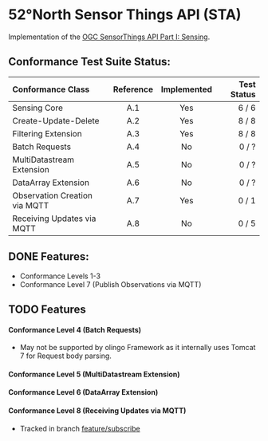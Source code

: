 # 52°North Sensor Things API (STA)

Implementation of the [OGC SensorThings API Part I: Sensing](https://github.com/opengeospatial/sensorthings).

## Conformance Test Suite Status:

| Conformance Class                     | Reference | Implemented |Test Status |
|:--------------------------------------|:---------:|:-----------:|-----------:|
| Sensing Core                          | A.1       | Yes         |   6 / 6    |
| Create-Update-Delete                  | A.2       | Yes         |   8 / 8    |
| Filtering Extension                   | A.3       | Yes         |   8 / 8    |
| Batch Requests                        | A.4       | No          |   0 / ?    |
| MultiDatastream Extension             | A.5       | No          |   0 / ?    |
| DataArray Extension                   | A.6       | No          |   0 / ?    |
| Observation Creation via MQTT         | A.7       | Yes         |   0 / 1    |
| Receiving Updates via MQTT            | A.8       | No          |   0 / 5    |


## DONE Features:
 - Conformance Levels 1-3
 - Conformance Level 7 (Publish Observations via MQTT)

## TODO Features

#### Conformance Level 4 (Batch Requests)
 -  May not be supported by olingo Framework as it internally uses Tomcat 7 for Request body parsing.
#### Conformance Level 5 (MultiDatastream Extension)
#### Conformance Level 6 (DataArray Extension)
#### Conformance Level 8 (Receiving Updates via MQTT)
-  Tracked in branch [feature/subscribe](https://github.com/52North/sensor-things/tree/feature/mqtt-subscribe)
